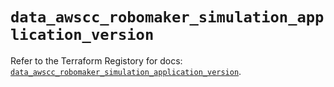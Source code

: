 # `data_awscc_robomaker_simulation_application_version`

Refer to the Terraform Registory for docs: [`data_awscc_robomaker_simulation_application_version`](https://registry.terraform.io/providers/hashicorp/awscc/0.70.0/docs/data-sources/robomaker_simulation_application_version).

